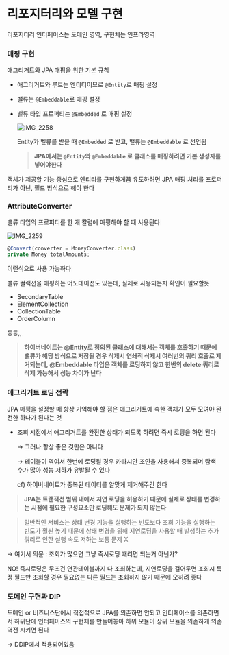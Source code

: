 # 리포지터리와 모델 구현

리포지터리 인터페이스는 도메인 영역, 구현체는 인프라영역

### 매핑 구현

애그리거트와 JPA 매핑을 위한 기본 규칙

- 애그리거트와 루트는 엔티티이므로 `@Entity`로 매핑 설정
- 밸류는 `@Embeddable`로 매핑 설정
- 밸류 타입 프로퍼티는 `@Embedded` 로 매핑 설정
    
    ![IMG_2258](https://github.com/user-attachments/assets/83f26975-5a25-4a69-8abb-4cca99bc3eb5)

    Entity가 벨류를 받을 때 `@Embedded` 로 받고, 밸류는 `@Embeddable` 로 선언됨
    
    > **JPA에서는 `@Entity`와 `@Embeddable` 로 클래스를 매핑하려면 기본 생성자를 넣어야한다**
    > 

객체가 제공할 기능 중심으로 엔티티를 구현하게끔  유도하려면 JPA 매핑 처리를 프로퍼티가 아닌, 필드 방식으로 해야 한다

### AttributeConverter

밸류 타입의 프로퍼티를 한 개 칼럼에 매핑해야 할 때 사용된다

![IMG_2259](https://github.com/user-attachments/assets/ec5d1c12-eec1-4c33-9e16-cf7c61221d98)

```jsx
@Convert(converter = MoneyConverter.class)
private Money totalAmounts;
```

이런식으로 사용 가능하다

밸류 컬랙션을 매핑하는 어노테이션도 있는데, 실제로 사용되는지 확인이 필요할듯

- SecondaryTable
- ElementCollection
- CollectionTable
- OrderColumn

등등,,

> **하이버네이트는 @Entity로 정의된 클래스에 대해서는 객체를 호출하기 때문에 밸류가 해당 방식으로 저장될 경우 삭제시 연쇄적 삭제시 여러번의 쿼리 호출로 제거되는데, @Embeddable 타입은 객체를 로딩하지 않고 한번의 delete 쿼리로 삭제 가능해서 성능 차이가 난다**
> 

### 애그리거트 로딩 전략

JPA 매핑을 설정할 때 항상 기억해야 할 점은 애그리거트에 속한 객체가 모두 모여야 완전한 하나가 된다는 것

- 조회 시점에서 애그리거트를 완전한 상태가 되도록 하려면 즉시 로딩을 하면 된다
    
    → 그러나 항상 좋은 것만은 아니다
    
    → 테이블이 엮여서 한번에 로딩될 경우 카타시안 조인을 사용해서 중복되며 탐색 수가 많아 성능 저하가 유발될 수 있다
    
    cf) 하이버네이트가 중복된 데이터를 알맞게 제거해주긴 한다
    

> **JPA는 트랜잭션 범위 내에서 지연 로딩을 허용하기 때문에 실제로 상태를 변경하는 시점에 필요한 구성요소만 로딩해도 문제가 되지 않는다**
> 

> 일반적인 서비스는 상태 변경 기능을 실행하는 빈도보다 조회 기능을 실행하는 빈도가 훨씬 높기 때문에 상태 변경을 위해 지연로딩을 사용할 때 발생하는 추가 쿼리로 인한 실행 속도 저하는 보통 문제 X
> 

→ 여기서 의문 : 조회가 많으면 그냥 즉시로딩 때리면 되는거 아닌가?

NO! 즉시로딩은 무조건 연관테이블까지 다 조회하는데, 지연로딩을 걸어두면 조회시 특정 필드만 조회할 경우 필요없는 다른 필드는 조회하지 않기 때문에 오히려 좋다

### 도메인 구현과 DIP

도메인 or 비즈니스단에서 직접적으로 JPA를 의존하면 안되고 인터페이스를 의존하면서 하위단에 인터페이스의 구현체를 만들어놓아 하위 모듈이 상위 모듈을 의존하게 의존 역전 시키면 된다

→ DDIP에서 적용되어있음
